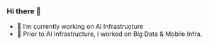 ### Hi there 👋

- 🔭 I’m currently working on AI Infrastructure
- 🌱 Prior to AI Infrastructure, I worked on Big Data & Mobile Infra.

